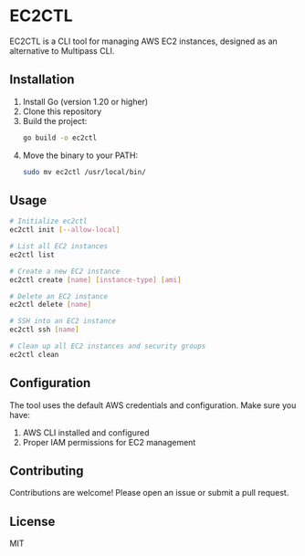 # EC2CTL

EC2CTL is a CLI tool for managing AWS EC2 instances, designed as an alternative to Multipass CLI.

## Installation

1. Install Go (version 1.20 or higher)
2. Clone this repository
3. Build the project:
   ```bash
   go build -o ec2ctl
   ```
4. Move the binary to your PATH:
   ```bash
   sudo mv ec2ctl /usr/local/bin/
   ```

## Usage

```bash
# Initialize ec2ctl
ec2ctl init [--allow-local]

# List all EC2 instances
ec2ctl list

# Create a new EC2 instance
ec2ctl create [name] [instance-type] [ami]

# Delete an EC2 instance
ec2ctl delete [name]

# SSH into an EC2 instance
ec2ctl ssh [name]

# Clean up all EC2 instances and security groups
ec2ctl clean
```

## Configuration

The tool uses the default AWS credentials and configuration. Make sure you have:
1. AWS CLI installed and configured
2. Proper IAM permissions for EC2 management

## Contributing

Contributions are welcome! Please open an issue or submit a pull request.

## License

MIT